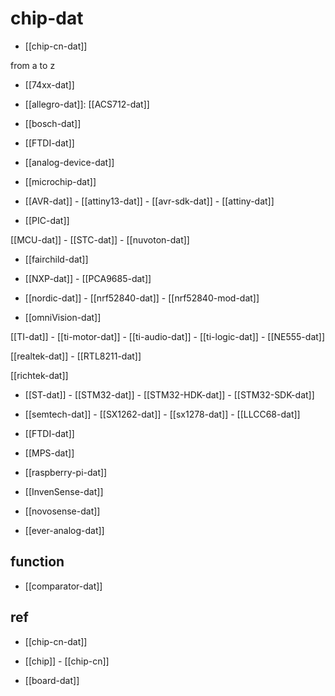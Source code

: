 

# chip-dat 

- [[chip-cn-dat]]

from a to z 

- [[74xx-dat]]

- [[allegro-dat]]: [[ACS712-dat]]

- [[bosch-dat]]

- [[FTDI-dat]]

- [[analog-device-dat]]

- [[microchip-dat]] 

- [[AVR-dat]] - [[attiny13-dat]] - [[avr-sdk-dat]] - [[attiny-dat]]

- [[PIC-dat]]

[[MCU-dat]] - [[STC-dat]] - [[nuvoton-dat]]

- [[fairchild-dat]] 

- [[NXP-dat]] - [[PCA9685-dat]]

- [[nordic-dat]] - [[nrf52840-dat]] - [[nrf52840-mod-dat]]

- [[omniVision-dat]]

[[TI-dat]] - [[ti-motor-dat]] - [[ti-audio-dat]] - [[ti-logic-dat]] - [[NE555-dat]]

[[realtek-dat]] - [[RTL8211-dat]]

[[richtek-dat]]

- [[ST-dat]] - [[STM32-dat]] - [[STM32-HDK-dat]] - [[STM32-SDK-dat]]

- [[semtech-dat]] - [[SX1262-dat]] - [[sx1278-dat]] - [[LLCC68-dat]]

- [[FTDI-dat]]

- [[MPS-dat]]

- [[raspberry-pi-dat]]

- [[InvenSense-dat]]

- [[novosense-dat]]

- [[ever-analog-dat]]

## function 

- [[comparator-dat]]

## ref 

- [[chip-cn-dat]]

- [[chip]] - [[chip-cn]]

- [[board-dat]]